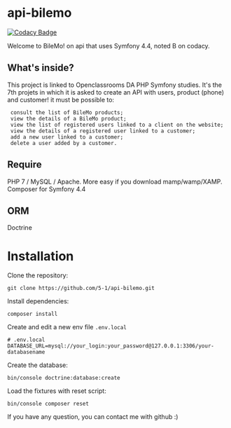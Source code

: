 # api-bilemo
[![Codacy Badge](https://app.codacy.com/project/badge/Grade/e93aa24a6896431cbcc49f34cf79cb18)](https://www.codacy.com/manual/5-1/api-bilemo?utm_source=github.com&amp;utm_medium=referral&amp;utm_content=5-1/api-bilemo&amp;utm_campaign=Badge_Grade)

Welcome to BileMo! on api that uses Symfony 4.4, noted B on codacy.

What's inside?
--------------

This project is linked to Openclassrooms DA PHP Symfony studies.
It's the 7th projets in which it is asked to create an API with users, product (phone) and customer!
it must be possible to:

     consult the list of BileMo products;
     view the details of a BileMo product;
     view the list of registered users linked to a client on the website;
     view the details of a registered user linked to a customer;
     add a new user linked to a customer;
     delete a user added by a customer.
Require
--------------

PHP 7 / MySQL / Apache.
More easy if you download mamp/wamp/XAMP.
Composer for Symfony 4.4

ORM
--------------
Doctrine

# Installation

Clone the repository: 

```
git clone https://github.com/5-1/api-bilemo.git
```

Install dependencies:
```
composer install
```

Create and edit a new env file `.env.local`
```
# .env.local
DATABASE_URL=mysql://your_login:your_password@127.0.0.1:3306/your-databasename
```
Create the database:
```
bin/console doctrine:database:create
```

Load the fixtures with reset script:
```
bin/console composer reset
```



If you have any question, you can contact me with github :)
